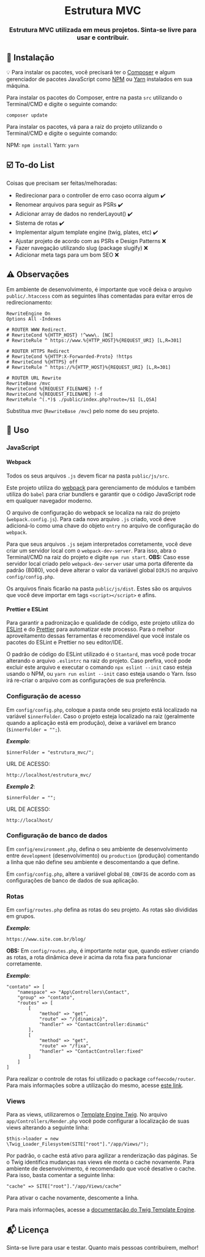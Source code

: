 
<h1 align="center">
  Estrutura MVC
</h1>

<h3 align="center">
  Estrutura MVC utilizada em meus projetos. Sinta-se livre para usar e contribuir.
</h3> 

## :rocket: Instalação

:bulb: Para instalar os pacotes, você precisará ter o [Composer](https://getcomposer.org/) e algum gerenciador de pacotes JavaScript como [NPM](https://www.npmjs.com/) ou [Yarn](https://yarnpkg.com/lang/en/) instalados em sua máquina.

Para instalar os pacotes do Composer, entre na pasta `src` utilizando o Terminal/CMD e digite o seguinte comando:

```
composer update
```

Para instalar os pacotes, vá para a raiz do projeto utilizando o Terminal/CMD e digite o seguinte comando:

NPM: `npm install`
Yarn: `yarn`

## :ballot_box_with_check: To-do List

Coisas que precisam ser feitas/melhoradas:
  - Redirecionar para o controller de erro caso ocorra algum :heavy_check_mark:
  - Renomear arquivos para seguir as PSRs :heavy_check_mark:
  - Adicionar array de dados no renderLayout() :heavy_check_mark:
  - Sistema de rotas :heavy_check_mark:
  - Implementar algum template engine (twig, plates, etc) :heavy_check_mark:
  - Ajustar projeto de acordo com as PSRs e Design Patterns :x:
  - Fazer navegação utilizando slug (package slugify) :x:
  - Adicionar meta tags para um bom SEO :x:

## :warning: Observações

Em ambiente de desenvolvimento, é importante que você deixa o arquivo `public/.htaccess` com as seguintes lihas comentadas para evitar erros de redirecionamento:

```
RewriteEngine On
Options All -Indexes

# ROUTER WWW Redirect.
# RewriteCond %{HTTP_HOST} !^www\. [NC]
# RewriteRule ^ https://www.%{HTTP_HOST}%{REQUEST_URI} [L,R=301]

# ROUTER HTTPS Redirect
# RewriteCond %{HTTP:X-Forwarded-Proto} !https
# RewriteCond %{HTTPS} off
# RewriteRule ^ https://%{HTTP_HOST}%{REQUEST_URI} [L,R=301]

# ROUTER URL Rewrite
RewriteBase /mvc
RewriteCond %{REQUEST_FILENAME} !-f 
RewriteCond %{REQUEST_FILENAME} !-d
RewriteRule ^(.*)$ ./public/index.php?route=/$1 [L,QSA]
```

Substitua *mvc* (`RewriteBase /mvc`) pelo nome do seu projeto.

## :wrench: Uso

### JavaScript

#### Webpack

Todos os seus arquivos `.js` devem ficar na pasta `public/js/src`.

Este projeto utiliza do [webpack](https://webpack.js.org/) para gerenciamento de módulos e também utiliza do `babel` para criar bundlers e garantir que o código JavaScript rode em qualquer navegador moderno.

O arquivo de configuração do webpack se localiza na raiz do projeto (`webpack.config.js`). Para cada novo arquivo `.js` criado, você deve adicioná-lo como uma chave do objeto `entry` no arquivo de configuração do `webpack`.

Para que seus arquivos `.js` sejam interpretados corretamente, você deve criar um servidor local com o `webpack-dev-server`. Para isso, abra o Terminal/CMD na raiz do projeto e digite `npm run start`.
**OBS:** Caso esse servidor local criado pelo `webpack-dev-server` usar uma porta diferente da padrão (8080), você deve alterar o valor da variável global `DIRJS` no arquivo `config/config.php`. 

Os arquivos finais ficarão na pasta `public/js/dist`. Estes são os arquivos que você deve importar em tags `<script></script>` e afins.

#### Prettier e ESLint

Para garantir a padronização e qualidade de código, este projeto utiliza do [ESLint](https://eslint.org/) e do [Prettier](https://prettier.io/) para automatizar este processo. Para o melhor aproveitamento dessas ferramentas é recomendável que você instale os pacotes do ESLint e Prettier no seu editor/IDE.

O padrão de código do ESLint utilizado é o `Stantard`, mas você pode trocar alterando o arquivo `.eslintrc` na raiz do projeto. Caso prefira, você pode excluir este arquivo e executar o comando `npx eslint --init` caso esteja usando o NPM, ou `yarn run eslint --init` caso esteja usando o Yarn. Isso irá re-criar o arquivo com as configurações de sua preferência.

### Configuração de acesso

Em `config/config.php`, coloque a pasta onde seu projeto está localizado na variável `$innerFolder`. Caso o projeto esteja localizado na raiz (geralmente quando a aplicação está em produção), deixe a variável em branco (`$innerFolder = "";`).


_**Exemplo**_:

```
$innerFolder = "estrutura_mvc/";
```

URL DE ACESSO:

```
http://localhost/estrutura_mvc/
```

_**Exemplo 2**_:

```
$innerFolder = "";
```

URL DE ACESSO:

```
http://localhost/
```

### Configuração de banco de dados

Em `config/environment.php`, defina o seu ambiente de desenvolvimento entre `development` (desenvolvimento) ou `production` (produção) comentando a linha que não define seu ambiente e descomentando a que define.

Em `config/config.php`, altere a variável global `DB_CONFIG` de acordo com as configurações de banco de dados de sua aplicação.

### Rotas

Em `config/routes.php` defina as rotas do seu projeto. As rotas são divididas em grupos.

_**Exemplo**_:

```
https://www.site.com.br/blog/
```

**OBS:** Em `config/routes.php`, é importante notar que, quando estiver criando as rotas, a rota dinâmica deve ir acima da rota fixa para funcionar corretamente.

_**Exemplo**_:

```
"contato" => [
    "namespace" => "App\Controllers\Contact",
    "group" => "contato",
    "routes" => [
        [
            "method" => "get",
            "route" => "/{dinamica}",
            "handler" => "ContactController:dinamic"
        ],
        [
            "method" => "get",
            "route" => "/fixa",
            "handler" => "ContactController:fixed"
        ]
    ]
]
```

Para realizar o controle de rotas foi utilizado o package `coffeecode/router`. Para mais informações sobre a utilização do mesmo, acesse [este link](https://packagist.org/packages/coffeecode/router).

### Views

Para as views, utilizaremos o [Template Engine Twig](https://twig.symfony.com/). No arquivo `app/Controllers/Render.php` você pode configurar a localização de suas views alterando a seguinte linha:

```
$this->loader = new \Twig_Loader_Filesystem(SITE["root"]."/app/Views/");
```

Por padrão, o cache está ativo para agilizar a renderização das páginas. Se o Twig identifica mudanças nas views ele monta o cache novamente. Para ambiente de desenvolvimento, é recomendado que você desative o cache. Para isso, basta comentar a seguinte linha:

```
"cache" => SITE["root"]."/app/Views/cache"
```

Para ativar o cache novamente, descomente a linha.

Para mais informações, acesse a [documentação do Twig Template Engine](https://twig.symfony.com/doc/2.x/).

## :mailbox_with_mail: Licença

Sinta-se livre para usar e testar. Quanto mais pessoas contribuírem, melhor!
